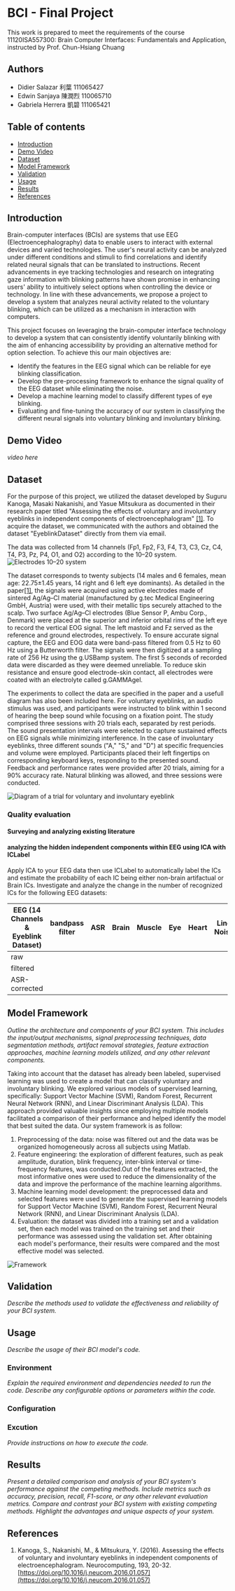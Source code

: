 # BCI - Final Project

This work is prepared to meet the requirements of the course 11120ISA557300: Brain Computer Interfaces: Fundamentals and Application, instructed by Prof. Chun-Hsiang Chuang

## Authors

- Didier Salazar 利葉 111065427
- Edwin Sanjaya 陳潤烈 110065710
- Gabriela Herrera 凱碧 111065421

## Table of contents

- [Introduction](#introduction)
- [Demo Video](#demo-video)
- [Dataset](#dataset)
- [Model Framework](#model-framework)
- [Validation](#validation)
- [Usage](#usage)
- [Results](#results)
- [References](#references)

## Introduction

Brain-computer interfaces (BCIs) are systems that use EEG (Electroencephalography) data to enable users to interact with external devices and varied technologies. The user's neural activity can be analyzed under different conditions and stimuli to find correlations and identify related neural signals that can be translated to instructions. Recent advancements in eye tracking technologies and research on integrating gaze information with blinking patterns have shown promise in enhancing users' ability to intuitively select options when controlling the device or technology. In line with these advancements, we propose a project to develop a system that analyzes neural activity related to the voluntary blinking, which can be utilized as a mechanism in interaction with computers.

This project focuses on leveraging the brain-computer interface technology to develop a system that can consistently identify voluntarily blinking with the aim of enhancing accessibility by providing an alternative method for option selection. To achieve this our main objectives are:

- Identify the features in the EEG signal which can be reliable for eye blinking classification.
- Develop the pre-processing framework to enhance the signal quality of the EEG dataset while eliminating the noise.
- Develop a machine learning model to classify different types of eye blinking.
- Evaluating and fine-tuning the accuracy of our system in classifying the different neural signals into voluntary blinking and involuntary blinking.

## Demo Video

_video here_

## Dataset

For the purpose of this project, we utilized the dataset developed by Suguru Kanoga, Masaki Nakanishi, and Yasue Mitsukura as documented in their research paper titled "Assessing the effects of voluntary and involuntary eyeblinks in independent components of electroencephalogram" [[1]](#references). To acquire the dataset, we communicated with the authors and obtained the dataset "EyeblinkDataset" directly from them via email.

The data was collected from 14 channels (Fp1, Fp2, F3, F4, T3, C3, Cz, C4, T4, P3, Pz, P4, O1, and O2) according to the 10–20 system.
![Electrodes 10–20 system](https://upload.wikimedia.org/wikipedia/commons/7/70/21_electrodes_of_International_10-20_system_for_EEG.svg)

The dataset corresponds to twenty subjects (14 males and 6 females, mean age: 22.75±1.45 years, 14 right and 6 left eye dominants). As detailed in the paper[[1]](#references), the signals were acquired using active electrodes made of sintered Ag/Ag–Cl material (manufactured by g.tec Medical Engineering GmbH, Austria) were used, with their metallic tips securely attached to the scalp. Two surface Ag/Ag–Cl electrodes (Blue Sensor P, Ambu Corp., Denmark) were placed at the superior and inferior orbital rims of the left eye to record the vertical EOG signal. The left mastoid and Fz served as the reference and ground electrodes, respectively. To ensure accurate signal capture, the EEG and EOG data were band-pass filtered from 0.5 Hz to 60 Hz using a Butterworth filter. The signals were then digitized at a sampling rate of 256 Hz using the g.USBamp system. The first 5 seconds of recorded data were discarded as they were deemed unreliable. To reduce skin resistance and ensure good electrode-skin contact, all electrodes were coated with an electrolyte called g.GAMMAgel.

The experiments to collect the data are specified in the paper and a usefull diagram has also been included here. For voluntary eyeblinks, an audio stimulus was used, and participants were instructed to blink within 1 second of hearing the beep sound while focusing on a fixation point. The study comprised three sessions with 20 trials each, separated by rest periods. The sound presentation intervals were selected to capture sustained effects on EEG signals while minimizing interference. In the case of involuntary eyeblinks, three different sounds ("A," "S," and "D") at specific frequencies and volume were employed. Participants placed their left fingertips on corresponding keyboard keys, responding to the presented sound. Feedback and performance rates were provided after 20 trials, aiming for a 90% accuracy rate. Natural blinking was allowed, and three sessions were conducted.

![Diagram of a trial for voluntary and involuntary eyeblink](https://ars.els-cdn.com/content/image/1-s2.0-S0925231216001569-gr1.jpg)

### Quality evaluation

#### Surveying and analyzing existing literature

#### analyzing the hidden independent components within EEG using ICA with ICLabel

Apply ICA to your EEG data then use ICLabel to automatically label the ICs and estimate the probability of each IC being either non-brain artifactual or Brain ICs. Investigate and analyze the change in the number of recognized ICs for the following EEG datasets:

| EEG (14 Channels & Eyeblink Dataset) | bandpass filter | ASR | Brain | Muscle | Eye | Heart | Line Noise | Channel Noise | Other |
| --- | :---: | :---: | :---: | :---: | :---: | :---: | :---: | :---: | :---: |
| raw | | | | | | | | | |
| filtered | | | | | | | | | |
| ASR-corrected | | | | | | | | | |

## Model Framework

_Outline the architecture and components of your BCI system. This includes the input/output mechanisms, signal preprocessing techniques, data segmentation methods, artifact removal strategies, feature extraction approaches, machine learning models utilized, and any other relevant components._

Taking into account that the dataset has already been labeled, supervised learning was used to
create a model that can classify voluntary and involuntary blinking. We explored various
models of supervised learning, specifically: Support Vector Machine (SVM), Random Forest, Recurrent
Neural Network (RNN), and Linear Discriminant Analysis (LDA). This approach provided valuable insights
since employing multiple models facilitated a comparison of their performance and helped identify the
model that best suited the data.
Our system framework is as follow:

1. Preprocessing of the data: noise was filtered out and the data was be organized homogeneously
   across all subjects using Matlab.
2. Feature engineering: the exploration of different features, such as peak amplitude, duration, blink frequency, inter-blink
   interval or time-frequency features, was conducted.Out of the features extracted, the most informative ones were used to reduce the
   dimensionality of the data and improve the performance of the machine learning algorithms.
3. Machine learning model development: the preprocessed data and selected features were used to
   generate the supervised learning models for Support Vector Machine (SVM), Random Forest,
   Recurrent Neural Network (RNN), and Linear Discriminant Analysis (LDA).
4. Evaluation: the dataset was divided into a training set and a validation set, then each model was trained on the training set and their performance was assessed using the validation set. After obtaining each model's performance, their results were compared and the most effective model was selected.

![Framework](/imgs/framework.png)

## Validation

_Describe the methods used to validate the effectiveness and reliability of your BCI system._

## Usage

_Describe the usage of their BCI model's code._

### Environment

_Explain the required environment and dependencies needed to run the code. Describe any configurable options or parameters within the code._

### Configuration

### Excution

_Provide instructions on how to execute the code._

## Results

_Present a detailed comparison and analysis of your BCI system's performance against the competing methods. Include metrics such as accuracy, precision, recall, F1-score, or any other relevant evaluation metrics. Compare and contrast your BCI system with existing competing methods. Highlight the advantages and unique aspects of your system._

## References

1. Kanoga, S., Nakanishi, M., & Mitsukura, Y. (2016). Assessing the effects of voluntary and involuntary eyeblinks in independent components of electroencephalogram. Neurocomputing, 193, 20-32. [https://doi.org/10.1016/j.neucom.2016.01.057](https://doi.org/10.1016/j.neucom.2016.01.057)
